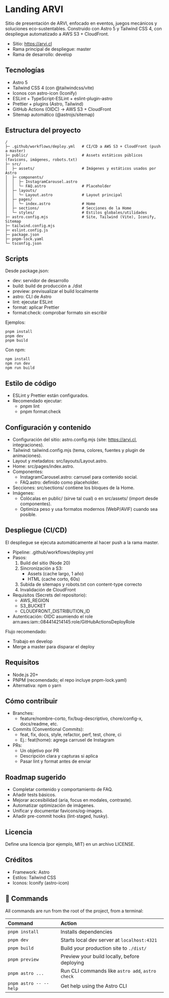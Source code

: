 # Landing ARVI

Sitio de presentación de ARVI, enfocado en eventos, juegos mecánicos y soluciones eco-sustentables. Construido con Astro 5 y Tailwind CSS 4, con despliegue automatizado a AWS S3 + CloudFront.

- Sitio: https://arvi.cl
- Rama principal de despliegue: master
- Rama de desarrollo: develop

## Tecnologías

- Astro 5
- Tailwind CSS 4 (con @tailwindcss/vite)
- Iconos con astro-icon (Iconify)
- ESLint + TypeScript-ESLint + eslint-plugin-astro
- Prettier + plugins (Astro, Tailwind)
- GitHub Actions (OIDC) → AWS S3 + CloudFront
- Sitemap automático (@astrojs/sitemap)

## Estructura del proyecto

```
/
├─ .github/workflows/deploy.yml   # CI/CD a AWS S3 + CloudFront (push a master)
├─ public/                        # Assets estáticos públicos (favicons, imágenes, robots.txt)
├─ src/
│  ├─ assets/                     # Imágenes y estáticos usados por Astro
│  ├─ components/
│  │  ├─ InstagramCarousel.astro
│  │  └─ FAQ.astro                # Placeholder
│  ├─ layouts/
│  │  └─ Layout.astro             # Layout principal
│  ├─ pages/
│  │  └─ index.astro              # Home
│  ├─ sections/                   # Secciones de la Home
│  └─ styles/                     # Estilos globales/utilidades
├─ astro.config.mjs               # Site, Tailwind (Vite), Iconify, Sitemap
├─ tailwind.config.mjs
├─ eslint.config.js
├─ package.json
├─ pnpm-lock.yaml
└─ tsconfig.json
```

## Scripts

Desde package.json:

- dev: servidor de desarrollo
- build: build de producción a ./dist
- preview: previsualizar el build localmente
- astro: CLI de Astro
- lint: ejecutar ESLint
- format: aplicar Prettier
- format:check: comprobar formato sin escribir

Ejemplos:

```
pnpm install
pnpm dev
pnpm build
```

Con npm:

```
npm install
npm run dev
npm run build
```

## Estilo de código

- ESLint y Prettier están configurados.
- Recomendado ejecutar:
  - pnpm lint
  - pnpm format:check

## Configuración y contenido

- Configuración del sitio: astro.config.mjs (site: https://arvi.cl, integraciones).
- Tailwind: tailwind.config.mjs (tema, colores, fuentes y plugin de animaciones).
- Layout y metadatos: src/layouts/Layout.astro.
- Home: src/pages/index.astro.
- Componentes:
  - InstagramCarousel.astro: carrusel para contenido social.
  - FAQ.astro: definido como placeholder.
- Secciones: src/sections/ contiene los bloques de la Home.
- Imágenes:
  - Colócalas en public/ (sirve tal cual) o en src/assets/ (import desde componentes).
  - Optimiza peso y usa formatos modernos (WebP/AVIF) cuando sea posible.

## Despliegue (CI/CD)

El despliegue se ejecuta automáticamente al hacer push a la rama master.

- Pipeline: .github/workflows/deploy.yml
- Pasos:
  1) Build del sitio (Node 20)
  2) Sincronización a S3:
     - Assets (cache largo, 1 año)
     - HTML (cache corto, 60s)
  3) Subida de sitemaps y robots.txt con content-type correcto
  4) Invalidación de CloudFront
- Requisitos (Secrets del repositorio):
  - AWS_REGION
  - S3_BUCKET
  - CLOUDFRONT_DISTRIBUTION_ID
- Autenticación: OIDC asumiendo el role arn:aws:iam::084414214145:role/GitHubActionsDeployRole

Flujo recomendado:
- Trabajo en develop
- Merge a master para disparar el deploy

## Requisitos

- Node.js 20+
- PNPM (recomendado; el repo incluye pnpm-lock.yaml)
- Alternativa: npm o yarn

## Cómo contribuir

- Branches:
  - feature/nombre-corto, fix/bug-descriptivo, chore/config-x, docs/readme, etc.
- Commits (Conventional Commits):
  - feat, fix, docs, style, refactor, perf, test, chore, ci
  - Ej.: feat(home): agrega carrusel de Instagram
- PRs:
  - Un objetivo por PR
  - Descripción clara y capturas si aplica
  - Pasar lint y format antes de enviar

## Roadmap sugerido

- Completar contenido y comportamiento de FAQ.
- Añadir tests básicos.
- Mejorar accesibilidad (aria, focus en modales, contraste).
- Automatizar optimización de imágenes.
- Unificar y documentar favicons/og-images.
- Añadir pre-commit hooks (lint-staged, husky).

## Licencia

Define una licencia (por ejemplo, MIT) en un archivo LICENSE.

## Créditos

- Framework: Astro
- Estilos: Tailwind CSS
- Iconos: Iconify (astro-icon)

## 🧞 Commands

All commands are run from the root of the project, from a terminal:

| Command                   | Action                                           |
| :------------------------ | :----------------------------------------------- |
| `pnpm install`             | Installs dependencies                            |
| `pnpm dev`             | Starts local dev server at `localhost:4321`      |
| `pnpm build`           | Build your production site to `./dist/`          |
| `pnpm preview`         | Preview your build locally, before deploying     |
| `pnpm astro ...`       | Run CLI commands like `astro add`, `astro check` |
| `pnpm astro -- --help` | Get help using the Astro CLI                     |

